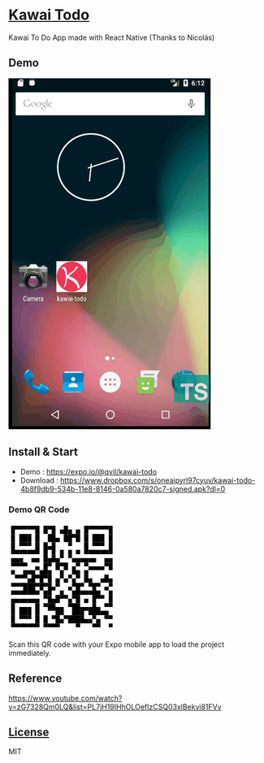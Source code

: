 # [Kawai Todo](https://github.com/qvil/kawai-todo)

Kawai To Do App made with React Native (Thanks to Nicolás)

## Demo

![demo.gif](demo.gif)

## Install & Start

* Demo : https://expo.io/@qvil/kawai-todo
* Download : https://www.dropbox.com/s/oneaipyrl97cyuv/kawai-todo-4b8f9db9-534b-11e8-8146-0a580a7820c7-signed.apk?dl=0

### Demo QR Code

![qrcode.png](qrcode.png)

Scan this QR code with your Expo mobile app to load the project immediately.

## Reference

https://www.youtube.com/watch?v=zG7328Qm0LQ&list=PL7jH19IHhOLOefIzCSQ03xlBekyi81FVv

## [License](https://github.com/qvil/kawai-todo/blob/master/LICENSE)

MIT
